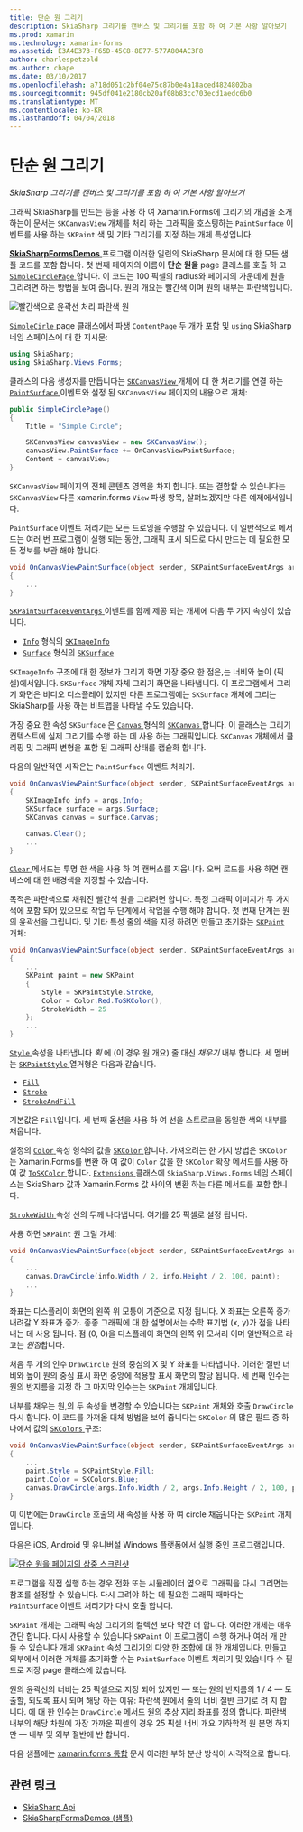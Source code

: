 ```yaml
---
title: 단순 원 그리기
description: SkiaSharp 그리기를 캔버스 및 그리기를 포함 하 여 기본 사항 알아보기
ms.prod: xamarin
ms.technology: xamarin-forms
ms.assetid: E3A4E373-F65D-45C8-8E77-577A804AC3F8
author: charlespetzold
ms.author: chape
ms.date: 03/10/2017
ms.openlocfilehash: a718d051c2bf04e75c87b0e4a18aced4824802ba
ms.sourcegitcommit: 945df041e2180cb20af08b83cc703ecd1aedc6b0
ms.translationtype: MT
ms.contentlocale: ko-KR
ms.lasthandoff: 04/04/2018
---
```

# <a name="drawing-a-simple-circle"></a>단순 원 그리기

_SkiaSharp 그리기를 캔버스 및 그리기를 포함 하 여 기본 사항 알아보기_

그래픽 SkiaSharp를 만드는 등을 사용 하 여 Xamarin.Forms에 그리기의 개념을 소개 하는이 문서는 `SKCanvasView` 개체를 처리 하는 그래픽을 호스팅하는 `PaintSurface` 이벤트를 사용 하는 `SKPaint` 색 및 기타 그리기를 지정 하는 개체 특성입니다.

[ **SkiaSharpFormsDemos** ](https://developer.xamarin.com/samples/xamarin-forms/SkiaSharpForms/Demos/) 프로그램 이러한 일련의 SkiaSharp 문서에 대 한 모든 샘플 코드를 포함 합니다. 첫 번째 페이지의 이름이 **단순 원을** page 클래스를 호출 하 고 [ `SimpleCirclePage` ](https://github.com/xamarin/xamarin-forms-samples/blob/master/SkiaSharpForms/SkiaSharpFormsDemos/SkiaSharpFormsDemos/SkiaSharpFormsDemos/Basics/SimpleCirclePage.cs)합니다. 이 코드는 100 픽셀의 radius와 페이지의 가운데에 원을 그리려면 하는 방법을 보여 줍니다. 원의 개요는 빨간색 이며 원의 내부는 파란색입니다.

![](circle-images/circleexample.png "빨간색으로 윤곽선 처리 파란색 원")

[ `SimpleCirle` ](https://github.com/xamarin/xamarin-forms-samples/blob/master/SkiaSharpForms/SkiaSharpFormsDemos/SkiaSharpFormsDemos/SkiaSharpFormsDemos/Basics/SimpleCirclePage.cs) page 클래스에서 파생 `ContentPage` 두 개가 포함 및 `using` SkiaSharp 네임 스페이스에 대 한 지시문:

```csharp
using SkiaSharp;
using SkiaSharp.Views.Forms;
```

클래스의 다음 생성자를 만듭니다는 [ `SKCanvasView` ](https://developer.xamarin.com/api/type/SkiaSharp.Views.Forms.SKCanvasView/) 개체에 대 한 처리기를 연결 하는 [ `PaintSurface` ](https://developer.xamarin.com/api/event/SkiaSharp.Views.Forms.SKCanvasView.PaintSurface/) 이벤트와 설정 된 `SKCanvasView` 페이지의 내용으로 개체:

```csharp
public SimpleCirclePage()
{
    Title = "Simple Circle";

    SKCanvasView canvasView = new SKCanvasView();
    canvasView.PaintSurface += OnCanvasViewPaintSurface;
    Content = canvasView;
}
```

`SKCanvasView` 페이지의 전체 콘텐츠 영역을 차지 합니다. 또는 결합할 수 있습니다는 `SKCanvasView` 다른 xamarin.forms `View` 파생 항목, 살펴보겠지만 다른 예제에서입니다.

`PaintSurface` 이벤트 처리기는 모든 드로잉을 수행할 수 있습니다. 이 일반적으로 메서드는 여러 번 프로그램이 실행 되는 동안, 그래픽 표시 되므로 다시 만드는 데 필요한 모든 정보를 보관 해야 합니다.

```csharp
void OnCanvasViewPaintSurface(object sender, SKPaintSurfaceEventArgs args)
{
    ...
}

```

[ `SKPaintSurfaceEventArgs` ](https://developer.xamarin.com/api/type/SkiaSharp.Views.Forms.SKPaintSurfaceEventArgs/) 이벤트를 함께 제공 되는 개체에 다음 두 가지 속성이 있습니다.

- [`Info`](https://developer.xamarin.com/api/property/SkiaSharp.Views.Forms.SKPaintSurfaceEventArgs.Info/) 형식의 [`SKImageInfo`](https://developer.xamarin.com/api/type/SkiaSharp.SKImageInfo/)
- [`Surface`](https://developer.xamarin.com/api/property/SkiaSharp.Views.Forms.SKPaintSurfaceEventArgs.Surface/) 형식의 [`SKSurface`](https://developer.xamarin.com/api/type/SkiaSharp.SKSurface/)

`SKImageInfo` 구조에 대 한 정보가 그리기 화면 가장 중요 한 점은,는 너비와 높이 (픽셀)에서입니다. `SKSurface` 개체 자체 그리기 화면을 나타냅니다. 이 프로그램에서 그리기 화면은 비디오 디스플레이 있지만 다른 프로그램에는 `SKSurface` 개체에 그리는 SkiaSharp를 사용 하는 비트맵을 나타낼 수도 있습니다.

가장 중요 한 속성 `SKSurface` 은 [ `Canvas` ](https://developer.xamarin.com/api/property/SkiaSharp.SKSurface.Canvas/) 형식의 [ `SKCanvas` ](https://developer.xamarin.com/api/type/SkiaSharp.SKCanvas/)합니다. 이 클래스는 그리기 컨텍스트에 실제 그리기를 수행 하는 데 사용 하는 그래픽입니다. `SKCanvas` 개체에서 클리핑 및 그래픽 변형을 포함 된 그래픽 상태를 캡슐화 합니다.

다음의 일반적인 시작은는 `PaintSurface` 이벤트 처리기.

```csharp
void OnCanvasViewPaintSurface(object sender, SKPaintSurfaceEventArgs args)
{
    SKImageInfo info = args.Info;
    SKSurface surface = args.Surface;
    SKCanvas canvas = surface.Canvas;

    canvas.Clear();
    ...
}

```

[ `Clear` ](https://developer.xamarin.com/api/member/SkiaSharp.SKCanvas.Clear()/) 메서드는 투명 한 색을 사용 하 여 캔버스를 지웁니다. 오버 로드를 사용 하면 캔버스에 대 한 배경색을 지정할 수 있습니다.

목적은 파란색으로 채워진 빨간색 원을 그리려면 합니다. 특정 그래픽 이미지가 두 가지 색에 포함 되어 있으므로 작업 두 단계에서 작업을 수행 해야 합니다. 첫 번째 단계는 원의 윤곽선을 그립니다. 및 기타 특성 줄의 색을 지정 하려면 만들고 초기화는 [ `SKPaint` ](https://developer.xamarin.com/api/type/SkiaSharp.SKPaint/) 개체:

```csharp
void OnCanvasViewPaintSurface(object sender, SKPaintSurfaceEventArgs args)
{
    ...
    SKPaint paint = new SKPaint
    {
        Style = SKPaintStyle.Stroke,
        Color = Color.Red.ToSKColor(),
        StrokeWidth = 25
    };
    ...
}
```

[ `Style` ](https://developer.xamarin.com/api/property/SkiaSharp.SKPaint.Style/) 속성을 나타냅니다 *획* 에 (이 경우 원 개요) 줄 대신 *채우기* 내부 합니다. 세 멤버는 [ `SKPaintStyle` ](https://developer.xamarin.com/api/type/SkiaSharp.SKPaintStyle/) 열거형은 다음과 같습니다.

- [`Fill`](https://developer.xamarin.com/api/field/SkiaSharp.SKPaintStyle.Fill/)
- [`Stroke`](https://developer.xamarin.com/api/field/SkiaSharp.SKPaintStyle.Stroke/)
- [`StrokeAndFill`](https://developer.xamarin.com/api/field/SkiaSharp.SKPaintStyle.StrokeAndFill/)

기본값은 `Fill`입니다. 세 번째 옵션을 사용 하 여 선을 스트로크을 동일한 색의 내부를 채웁니다.

설정의 [ `Color` ](https://developer.xamarin.com/api/property/SkiaSharp.SKPaint.Color/) 속성 형식의 값을 [ `SKColor` ](https://developer.xamarin.com/api/type/SkiaSharp.SKColor/)합니다. 가져오려는 한 가지 방법은 `SKColor` 는 Xamarin.Forms를 변환 하 여 값이 `Color` 값을 한 `SKColor` 확장 메서드를 사용 하 여 값 [ `ToSKColor` ](https://developer.xamarin.com/api/member/SkiaSharp.Views.Forms.Extensions.ToSKColor/p/Xamarin.Forms.Color/)합니다. [ `Extensions` ](https://developer.xamarin.com/api/type/SkiaSharp.Views.Forms.Extensions/) 클래스에 `SkiaSharp.Views.Forms` 네임 스페이스는 SkiaSharp 값과 Xamarin.Forms 값 사이의 변환 하는 다른 메서드를 포함 합니다.

[ `StrokeWidth` ](https://developer.xamarin.com/api/property/SkiaSharp.SKPaint.StrokeWidth/) 속성 선의 두께 나타냅니다. 여기를 25 픽셀로 설정 됩니다.

사용 하면 `SKPaint` 원 그릴 개체:

```csharp
void OnCanvasViewPaintSurface(object sender, SKPaintSurfaceEventArgs args)
{
    ...
    canvas.DrawCircle(info.Width / 2, info.Height / 2, 100, paint);
    ...
}
```

좌표는 디스플레이 화면의 왼쪽 위 모퉁이 기준으로 지정 됩니다. X 좌표는 오른쪽 증가 내려갈 Y 좌표가 증가. 종종 그래픽에 대 한 설명에서는 수학 표기법 (x, y)가 점을 나타내는 데 사용 됩니다. 점 (0, 0)을 디스플레이 화면의 왼쪽 위 모서리 이며 일반적으로 라고는 *원점*합니다.

처음 두 개의 인수 `DrawCircle` 원의 중심의 X 및 Y 좌표를 나타냅니다. 이러한 절반 너비와 높이 원의 중심 표시 화면 중앙에 적용할 표시 화면의 할당 됩니다. 세 번째 인수는 원의 반지름을 지정 하 고 마지막 인수는는 `SKPaint` 개체입니다.

내부를 채우는 원,의 두 속성을 변경할 수 있습니다는 `SKPaint` 개체와 호출 `DrawCircle` 다시 합니다. 이 코드를 가져올 대체 방법을 보여 줍니다는 `SKColor` 의 많은 필드 중 하나에서 값의 [ `SKColors` ](https://developer.xamarin.com/api/type/SkiaSharp.SKColors/) 구조:

```csharp
void OnCanvasViewPaintSurface(object sender, SKPaintSurfaceEventArgs args)
{
    ...
    paint.Style = SKPaintStyle.Fill;
    paint.Color = SKColors.Blue;
    canvas.DrawCircle(args.Info.Width / 2, args.Info.Height / 2, 100, paint);
}
```
이 이번에는 `DrawCircle` 호출의 새 속성을 사용 하 여 circle 채웁니다는 `SKPaint` 개체입니다.

다음은 iOS, Android 및 유니버설 Windows 플랫폼에서 실행 중인 프로그램입니다.

[![](circle-images/simplecircle-small.png "단순 원을 페이지의 삼중 스크린샷")](circle-images/simplecircle-large.png#lightbox "단순 원을 페이지의 삼중 스크린샷")

프로그램을 직접 실행 하는 경우 전화 또는 시뮬레이터 옆으로 그래픽을 다시 그리면는 참조를 설정할 수 있습니다. 다시 그려야 하는 데 필요한 그래픽 때마다는 `PaintSurface` 이벤트 처리기가 다시 호출 합니다.

`SKPaint` 개체는 그래픽 속성 그리기의 컬렉션 보다 약간 더 합니다. 이러한 개체는 매우 간단 합니다. 다시 사용할 수 있습니다 `SKPaint` 이 프로그램이 수행 하거나 여러 개 만들 수 있습니다 개체 `SKPaint` 속성 그리기의 다양 한 조합에 대 한 개체입니다. 만들고 외부에서 이러한 개체를 초기화할 수는 `PaintSurface` 이벤트 처리기 및 있습니다 수 필드로 저장 page 클래스에 있습니다.

원의 윤곽선의 너비는 25 픽셀으로 지정 되어 있지만 &mdash; 또는 원의 반지름의 1 / 4 &mdash; 도출할, 되도록 표시 되며 해당 하는 이유: 파란색 원에서 줄의 너비 절반 크기로 려 지 합니다. 에 대 한 인수는 `DrawCircle` 메서드 원의 추상 지리 좌표를 정의 합니다. 파란색 내부의 해당 차원에 가장 가까운 픽셀의 경우 25 픽셀 너비 개요 기하학적 원 분명 하지만 &mdash; 내부 및 외부 절반에 반 합니다.

다음 샘플에는 [xamarin.forms 통합](~/xamarin-forms/user-interface/graphics/skiasharp/basics/integration.md) 문서 이러한 부하 분산 방식이 시각적으로 합니다.


## <a name="related-links"></a>관련 링크

- [SkiaSharp Api](https://developer.xamarin.com/api/root/SkiaSharp/)
- [SkiaSharpFormsDemos (샘플)](https://developer.xamarin.com/samples/xamarin-forms/SkiaSharpForms/Demos/)
